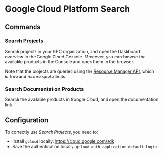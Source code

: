 # Google Cloud Platform Search

## Commands

### Search Projects

Search projects in your GPC organization, and open the Dashboard overview in the Google Cloud Console.
Moreover, you can browse the available products in the Console and open them in the browser.

Note that the projects are queried using the [Resource Manager API](https://cloud.google.com/resource-manager/docs),
which is free and has no quota limits.

### Search Documentation Products

Search the available products in Google Cloud, and open the documentation link.

## Configuration

To correctly use *Search Projects*, you need to:

- Install `gcloud` locally: <https://cloud.google.com/sdk>
- Save the authentication locally: `gcloud auth application-default login`
